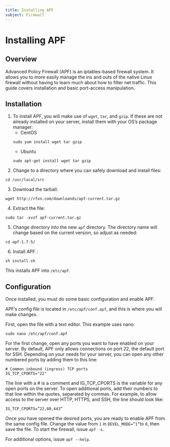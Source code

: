 ```yaml
---
title: Installing APF
subject: Firewall
---
```


# Installing APF

## Overview
Advanced Policy Firewall (APF) is an iptables-based firewall system. It allows you to more easily manage the ins and outs of the native Linux firewall without having to learn much about how to filter net traffic. This guide covers installation and basic port-access manipulation.

## Installation
1. To install APF, you will make use of `wget`, `tar`, and `gzip`. If these are not already installed on your server, install them with your OS’s package manager:
   * CentOS
   ```shell
   sudo yum install wget tar gzip
   ```
   * Ubuntu
   ```shell
   sudo apt-get install wget tar gzip
   ```
2. Change to a directory where you can safely download and install files:
```shell
cd /usr/local/src
```
3. Download the tarball:
```shell
wget http://rfxn.com/downloands/apf-current.tar.gz
```
4. Extract the file:
```shell
sudo tar -xvzf apf-current.tar.gz
```
5. Change directory into the new `apf` directory. The directory name will change based on the current version, so adjust as needed:
```shell
cd apf-1.7.5/
```
6. Install APF :
```shell
sh install.sh
```
This installs APF into `/etc/apf`.

## Configuration
Once installed, you must do some basic configuration and enable APF.

APF’s config file is located in `/etc/apf/conf.apf`, and this is where you will make changes.

First, open the file with a text editor. This example uses nano:
```shell
sudo nano /etc/apf/conf.apf
```
For the first change, open any ports you want to have enabled on your server. By default, APF only allows connections on port 22, the default port for SSH. Depending on your needs for your server, you can open any other numbered ports by adding them to this line:
```shell
# Common inbound (ingress) TCP ports
IG_TCP_CPORTS="22"
```
The line with a # is a comment and IG_TCP_CPORTS is the variable for any open ports on the server. To open additional ports, add their numbers to that line within the quotes, separated by commas. For example, to allow access to the server over HTTP, HTTPS, and SSH, the line should look like:
```shell
IG_TCP_CPORTS=”22,80,443”
```
Once you have opened the desired ports, you are ready to enable APF from the same config file. Change the value from `1` in `DEVEL_MODE=”1”`to `0`, then save the file. To start the firewall, issue `apf -s`.

For additional options, issue `apf --help`.
